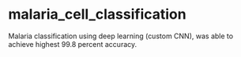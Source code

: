 # malaria_cell_classification
Malaria classification using deep learning (custom CNN), was able to achieve highest 99.8 percent accuracy.
